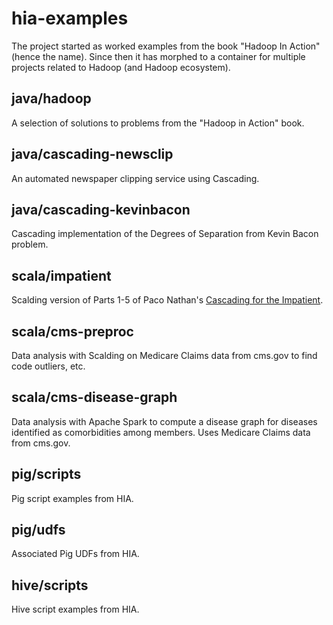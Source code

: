 hia-examples
============

The project started as worked examples from the book "Hadoop In Action" (hence the name). Since then it has morphed to a container for multiple projects related to Hadoop (and Hadoop ecosystem).

java/hadoop
-----------
A selection of solutions to problems from the "Hadoop in Action" book.

java/cascading-newsclip
-----------------------
An automated newspaper clipping service using Cascading.

java/cascading-kevinbacon
-------------------------
Cascading implementation of the Degrees of Separation from Kevin Bacon problem.

scala/impatient
---------------
Scalding version of Parts 1-5 of Paco Nathan's [Cascading for the Impatient](http://www.cascading.org/category/impatient/).

scala/cms-preproc
-----------------
Data analysis with Scalding on Medicare Claims data from cms.gov to find code outliers, etc.

scala/cms-disease-graph
-----------------------
Data analysis with Apache Spark to compute a disease graph for diseases identified as comorbidities among members. Uses Medicare Claims data from cms.gov.

pig/scripts
------------
Pig script examples from HIA.

pig/udfs
---------
Associated Pig UDFs from HIA.

hive/scripts
------------
Hive script examples from HIA.


